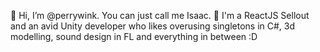 👋 Hi, I’m @perrywink. You can just call me Isaac. 
🌱 I'm a ReactJS Sellout and an avid Unity developer who likes overusing singletons in C#, 3d modelling, sound design in FL and everything in between :D
